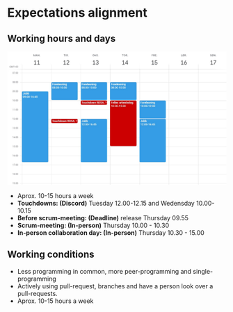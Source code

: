 #   Expectations alignment

## Working hours and days
![Calendar](images/kalender.jpg)
 - Aprox. 10-15 hours a week
 - **Touchdowns: (Discord)** Tuesday 12.00-12.15 and Wedensday 10.00-10.15
 - **Before scrum-meeting: (Deadline)** release Thursday 09.55
 - **Scrum-meeting: (In-person)** Thursday 10.00 - 10.30
 - **In-person collaboration day: (In-person)** Thursday 10.30 - 15.00


## Working conditions
- Less programming in common, more peer-programming and single-programming
- Actively using pull-request, branches and have a person look over a pull-requests.
 - Aprox. 10-15 hours a week


